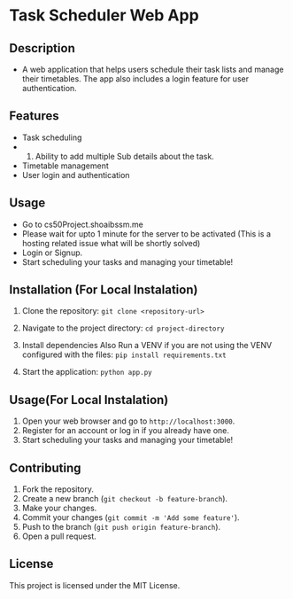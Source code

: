 # Task Scheduler Web App

## Description
- A web application that helps users schedule their task lists and manage their timetables. The app also includes a login feature for user authentication.

## Features
- Task scheduling
- 1. Ability to add multiple Sub details about the task.
- Timetable management
- User login and authentication

## Usage
- Go to cs50Project.shoaibssm.me
- Please wait for upto 1 minute for the server to be activated (This is a hosting related issue what will be shortly solved)
- Login or Signup.
- Start scheduling your tasks and managing your timetable!


## Installation (For Local Instalation)
1. Clone the repository:
`git clone <repository-url>`

2. Navigate to the project directory:
`cd project-directory`

3. Install dependencies Also Run a VENV if you are not using the VENV configured with the files:
`pip install requirements.txt`

4. Start the application:
`python app.py`


## Usage(For Local Instalation)
1. Open your web browser and go to `http://localhost:3000`.
2. Register for an account or log in if you already have one.
3. Start scheduling your tasks and managing your timetable!

## Contributing
1. Fork the repository.
2. Create a new branch (`git checkout -b feature-branch`).
3. Make your changes.
4. Commit your changes (`git commit -m 'Add some feature'`).
5. Push to the branch (`git push origin feature-branch`).
6. Open a pull request.

## License
This project is licensed under the MIT License.
